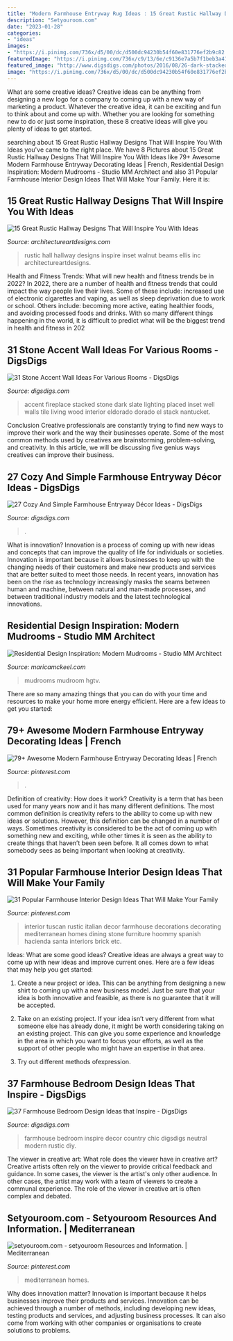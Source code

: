 ```yaml
---
title: "Modern Farmhouse Entryway Rug Ideas : 15 Great Rustic Hallway Designs That Will Inspire You With Ideas"
description: "Setyouroom.com"
date: "2023-01-28"
categories:
- "ideas"
images:
- "https://i.pinimg.com/736x/d5/00/dc/d500dc94230b54f60e831776ef2b9c82.jpg"
featuredImage: "https://i.pinimg.com/736x/c9/13/6e/c9136e7a5b7f1beb3a415ac828cc6167.jpg"
featured_image: "http://www.digsdigs.com/photos/2016/08/26-dark-stacked-slate-with-the-inset-fireplace-and-well-placed-accent-lighting.jpg"
image: "https://i.pinimg.com/736x/d5/00/dc/d500dc94230b54f60e831776ef2b9c82.jpg"
---
```



What are some creative ideas?
Creative ideas can be anything from designing a new logo for a company to coming up with a new way of marketing a product. Whatever the creative idea, it can be exciting and fun to think about and come up with. Whether you are looking for something new to do or just some inspiration, these 8 creative ideas will give you plenty of ideas to get started.

	

		
searching about 15 Great Rustic Hallway Designs That Will Inspire You With Ideas you've came to the right place. We have 8 Pictures about 15 Great Rustic Hallway Designs That Will Inspire You With Ideas like 79+ Awesome Modern Farmhouse Entryway Decorating Ideas | French, Residential Design Inspiration: Modern Mudrooms - Studio MM Architect and also 31 Popular Farmhouse Interior Design Ideas That Will Make Your Family. Here it is:
		
    
## 15 Great Rustic Hallway Designs That Will Inspire You With Ideas

<img loading=lazy src="https://www.architectureartdesigns.com/wp-content/uploads/2016/09/15-Great-Rustic-Hallway-Designs-That-Will-Inspire-You-With-Ideas-11.jpg" onerror="this.onerror=null;this.src='https://tse3.mm.bing.net/th?id=OIP.1dahwaJxrnM2OIvMvaecLAHaJ8&amp;pid=15.1';" alt="15 Great Rustic Hallway Designs That Will Inspire You With Ideas">

_Source: architectureartdesigns.com_

>rustic hall hallway designs inspire inset walnut beams ellis inc architectureartdesigns. 

	

Health and Fitness Trends: What will new health and fitness trends be in 2022?
In 2022, there are a number of health and fitness trends that could impact the way people live their lives. Some of these include: increased use of electronic cigarettes and vaping, as well as sleep deprivation due to work or school. Others include: becoming more active, eating healthier foods, and avoiding processed foods and drinks. With so many different things happening in the world, it is difficult to predict what will be the biggest trend in health and fitness in 202
    
## 31 Stone Accent Wall Ideas For Various Rooms - DigsDigs

<img loading=lazy src="http://www.digsdigs.com/photos/2016/08/26-dark-stacked-slate-with-the-inset-fireplace-and-well-placed-accent-lighting.jpg" onerror="this.onerror=null;this.src='https://tse4.mm.bing.net/th?id=OIP.VELEYkHrYX2mPRJtDTFCYQHaJ4&amp;pid=15.1';" alt="31 Stone Accent Wall Ideas For Various Rooms - DigsDigs">

_Source: digsdigs.com_

>accent fireplace stacked stone dark slate lighting placed inset well walls tile living wood interior eldorado dorado el stack nantucket. 

	

Conclusion
Creative professionals are constantly trying to find new ways to improve their work and the way their businesses operate. Some of the most common methods used by creatives are brainstorming, problem-solving, and creativity. In this article, we will be discussing five genius ways creatives can improve their business.

    
## 27 Cozy And Simple Farmhouse Entryway Décor Ideas - DigsDigs

<img loading=lazy src="https://www.digsdigs.com/photos/cozy-and-simple-farmhouse-entryway-decor-ideas-24.jpg" onerror="this.onerror=null;this.src='https://tse3.mm.bing.net/th?id=OIP.5XoY7E33n34EK8RyBUcXiQAAAA&amp;pid=15.1';" alt="27 Cozy And Simple Farmhouse Entryway Décor Ideas - DigsDigs">

_Source: digsdigs.com_

>. 

	

What is innovation?
Innovation is a process of coming up with new ideas and concepts that can improve the quality of life for individuals or societies. Innovation is important because it allows businesses to keep up with the changing needs of their customers and make new products and services that are better suited to meet those needs. In recent years, innovation has been on the rise as technology increasingly masks the seams between human and machine, between natural and man-made processes, and between traditional industry models and the latest technological innovations.

    
## Residential Design Inspiration: Modern Mudrooms - Studio MM Architect

<img loading=lazy src="https://maricamckeel.com/wp-content/uploads/2016/10/01_Crystal-Kitchen-Center-traditional-mudroom-entryway_s3x4.jpg.rend_.hgtvcom.966.1288.jpeg" onerror="this.onerror=null;this.src='https://tse3.mm.bing.net/th?id=OIP.B0s1cIAY7ePsNks2GgHh8QHaJ4&amp;pid=15.1';" alt="Residential Design Inspiration: Modern Mudrooms - Studio MM Architect">

_Source: maricamckeel.com_

>mudrooms mudroom hgtv. 

	

There are so many amazing things that you can do with your time and resources to make your home more energy efficient. Here are a few ideas to get you started:

    
## 79+ Awesome Modern Farmhouse Entryway Decorating Ideas | French

<img loading=lazy src="https://i.pinimg.com/736x/c9/13/6e/c9136e7a5b7f1beb3a415ac828cc6167.jpg" onerror="this.onerror=null;this.src='https://tse1.mm.bing.net/th?id=OIP.HEz7qyUPvPxfMW_fEuSnGQHaLF&amp;pid=15.1';" alt="79+ Awesome Modern Farmhouse Entryway Decorating Ideas | French">

_Source: pinterest.com_

>. 

	

Definition of creativity: How does it work?
Creativity is a term that has been used for many years now and it has many different definitions. The most common definition is creativity refers to the ability to come up with new ideas or solutions. However, this definition can be changed in a number of ways. Sometimes creativity is considered to be the act of coming up with something new and exciting, while other times it is seen as the ability to create things that haven’t been seen before. It all comes down to what somebody sees as being important when looking at creativity.

    
## 31 Popular Farmhouse Interior Design Ideas That Will Make Your Family

<img loading=lazy src="https://i.pinimg.com/736x/d5/00/dc/d500dc94230b54f60e831776ef2b9c82.jpg" onerror="this.onerror=null;this.src='https://tse1.mm.bing.net/th?id=OIP.adZXqcXnd-QvjaiRziogwAHaLK&amp;pid=15.1';" alt="31 Popular Farmhouse Interior Design Ideas That Will Make Your Family">

_Source: pinterest.com_

>interior tuscan rustic italian decor farmhouse decorations decorating mediterranean homes dining stone furniture hoommy spanish hacienda santa interiors brick etc. 

	

Ideas: What are some good ideas?
Creative ideas are always a great way to come up with new ideas and improve current ones. Here are a few ideas that may help you get started:
1. Create a new project or idea. This can be anything from designing a new shirt to coming up with a new business model. Just be sure that your idea is both innovative and feasible, as there is no guarantee that it will be accepted.

2. Take on an existing project. If your idea isn’t very different from what someone else has already done, it might be worth considering taking on an existing project. This can give you some experience and knowledge in the area in which you want to focus your efforts, as well as the support of other people who might have an expertise in that area.

3. Try out different methods ofexpression.

    
## 37 Farmhouse Bedroom Design Ideas That Inspire - DigsDigs

<img loading=lazy src="http://www.digsdigs.com/photos/farmhouse-bedroom-design-ideas-that-inspire-35.jpg" onerror="this.onerror=null;this.src='https://tse3.mm.bing.net/th?id=OIP.gb8BkqxCA8U9-uiuyWXwkwHaJ4&amp;pid=15.1';" alt="37 Farmhouse Bedroom Design Ideas that Inspire - DigsDigs">

_Source: digsdigs.com_

>farmhouse bedroom inspire decor country chic digsdigs neutral modern rustic diy. 

	

The viewer in creative art: What role does the viewer have in creative art?
Creative artists often rely on the viewer to provide critical feedback and guidance. In some cases, the viewer is the artist's only other audience. In other cases, the artist may work with a team of viewers to create a communal experience. The role of the viewer in creative art is often complex and debated.

    
## Setyouroom.com - Setyouroom Resources And Information. | Mediterranean

<img loading=lazy src="https://i.pinimg.com/736x/ce/a3/55/cea35502e86d1195903ad36fc8dd8205.jpg" onerror="this.onerror=null;this.src='https://tse2.mm.bing.net/th?id=OIP.Pfe0p18mFgUm6pTbsPsBFwHaKE&amp;pid=15.1';" alt="setyouroom.com - setyouroom Resources and Information. | Mediterranean">

_Source: pinterest.com_

>mediterranean homes. 

	

Why does innovation matter?
Innovation is important because it helps businesses improve their products and services. Innovation can be achieved through a number of methods, including developing new ideas, testing products and services, and adjusting business processes. It can also come from working with other companies or organisations to create solutions to problems.


